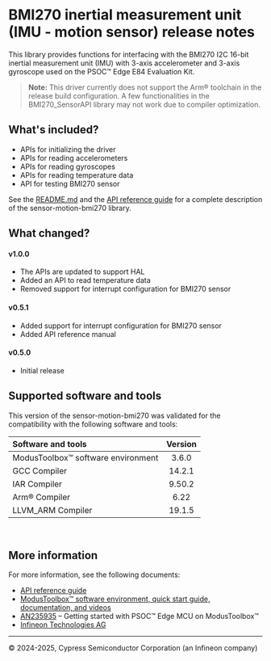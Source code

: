 # BMI270 inertial measurement unit (IMU - motion sensor) release notes

This library provides functions for interfacing with the BMI270 I2C 16-bit inertial measurement unit (IMU) with 3-axis accelerometer and 3-axis gyroscope used on the PSOC&trade; Edge E84 Evaluation Kit.

> **Note:** This driver currently does not support the Arm&reg; toolchain in the release build configuration. A few functionalities in the BMI270_SensorAPI library may not work due to compiler optimization.


## What's included?

- APIs for initializing the driver
- APIs for reading accelerometers
- APIs for reading gyroscopes
- APIs for reading temperature data
- API for testing BMI270 sensor

See the [README.md](./README.md) and the [API reference guide](./api_reference.md) for a complete description of the sensor-motion-bmi270 library.


## What changed?

#### v1.0.0

- The APIs are updated to support HAL
- Added an API to read temperature data
- Removed support for interrupt configuration for BMI270 sensor

#### v0.5.1

- Added support for interrupt configuration for BMI270 sensor
- Added API reference manual

#### v0.5.0

- Initial release

## Supported software and tools

This version of the sensor-motion-bmi270 was validated for the compatibility with the following software and tools:

Software and tools                                      | Version
:---                                                    | :----:
ModusToolbox&trade; software environment                | 3.6.0
GCC Compiler                                            | 14.2.1
IAR Compiler                                            | 9.50.2
Arm&reg; Compiler                                       | 6.22
LLVM_ARM Compiler                                       | 19.1.5

<br>


## More information

For more information, see the following documents:

* [API reference guide](./api_reference.md)
* [ModusToolbox&trade; software environment, quick start guide, documentation, and videos](https://www.infineon.com/modustoolbox)
* [AN235935](https://www.infineon.com/AN235935) – Getting started with PSOC&trade; Edge MCU on ModusToolbox&trade;
* [Infineon Technologies AG](https://www.infineon.com)

---
© 2024-2025, Cypress Semiconductor Corporation (an Infineon company)
